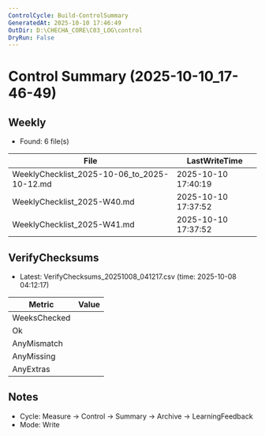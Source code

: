 ```yaml
---
ControlCycle: Build-ControlSummary
GeneratedAt: 2025-10-10 17:46:49
OutDir: D:\CHECHA_CORE\C03_LOG\control
DryRun: False
---
```

# Control Summary (2025-10-10_17-46-49)

## Weekly
- Found: 6 file(s)

| File | LastWriteTime |
|---|---|
| WeeklyChecklist_2025-10-06_to_2025-10-12.md | 2025-10-10 17:40:19 |
| WeeklyChecklist_2025-W40.md | 2025-10-10 17:37:52 |
| WeeklyChecklist_2025-W41.md | 2025-10-10 17:37:52 |

## VerifyChecksums
- Latest: VerifyChecksums_20251008_041217.csv (time: 2025-10-08 04:12:17)

| Metric | Value |
|---|---|
| WeeksChecked |  |
| Ok           |  |
| AnyMismatch  |  |
| AnyMissing   |  |
| AnyExtras    |  |

## Notes
- Cycle: Measure → Control → Summary → Archive → LearningFeedback
- Mode: Write
